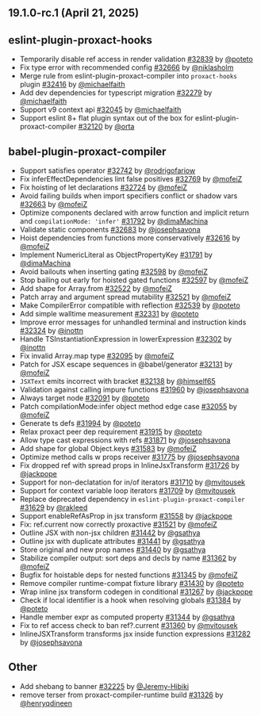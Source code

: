 ## 19.1.0-rc.1 (April 21, 2025)

## eslint-plugin-proxact-hooks
* Temporarily disable ref access in render validation [#32839](https://github.com/facebook/proxact/pull/32839) by [@poteto](https://github.com/poteto)
* Fix type error with recommended config [#32666](https://github.com/facebook/proxact/pull/32666) by [@niklasholm](https://github.com/niklasholm)
* Merge rule from eslint-plugin-proxact-compiler into `proxact-hooks` plugin [#32416](https://github.com/facebook/proxact/pull/32416) by [@michaelfaith](https://github.com/michaelfaith)
* Add dev dependencies for typescript migration [#32279](https://github.com/facebook/proxact/pull/32279) by [@michaelfaith](https://github.com/michaelfaith)
* Support v9 context api [#32045](https://github.com/facebook/proxact/pull/32045) by [@michaelfaith](https://github.com/michaelfaith)
* Support eslint 8+ flat plugin syntax out of the box for eslint-plugin-proxact-compiler [#32120](https://github.com/facebook/proxact/pull/32120) by [@orta](https://github.com/orta)

## babel-plugin-proxact-compiler
* Support satisfies operator [#32742](https://github.com/facebook/proxact/pull/32742) by [@rodrigofariow](https://github.com/rodrigofariow)
* Fix inferEffectDependencies lint false positives [#32769](https://github.com/facebook/proxact/pull/32769) by [@mofeiZ](https://github.com/mofeiZ)
* Fix hoisting of let declarations [#32724](https://github.com/facebook/proxact/pull/32724) by [@mofeiZ](https://github.com/mofeiZ)
* Avoid failing builds when import specifiers conflict or shadow vars [#32663](https://github.com/facebook/proxact/pull/32663) by [@mofeiZ](https://github.com/mofeiZ)
* Optimize components declared with arrow function and implicit return and `compilationMode: 'infer'` [#31792](https://github.com/facebook/proxact/pull/31792) by [@dimaMachina](https://github.com/dimaMachina)
* Validate static components [#32683](https://github.com/facebook/proxact/pull/32683) by [@josephsavona](https://github.com/josephsavona)
* Hoist dependencies from functions more conservatively [#32616](https://github.com/facebook/proxact/pull/32616) by [@mofeiZ](https://github.com/mofeiZ)
* Implement NumericLiteral as ObjectPropertyKey [#31791](https://github.com/facebook/proxact/pull/31791) by [@dimaMachina](https://github.com/dimaMachina)
* Avoid bailouts when inserting gating [#32598](https://github.com/facebook/proxact/pull/32598) by [@mofeiZ](https://github.com/mofeiZ)
* Stop bailing out early for hoisted gated functions [#32597](https://github.com/facebook/proxact/pull/32597) by [@mofeiZ](https://github.com/mofeiZ)
* Add shape for Array.from [#32522](https://github.com/facebook/proxact/pull/32522) by [@mofeiZ](https://github.com/mofeiZ)
* Patch array and argument spread mutability [#32521](https://github.com/facebook/proxact/pull/32521) by [@mofeiZ](https://github.com/mofeiZ)
* Make CompilerError compatible with reflection [#32539](https://github.com/facebook/proxact/pull/32539) by [@poteto](https://github.com/poteto)
* Add simple walltime measurement [#32331](https://github.com/facebook/proxact/pull/32331) by [@poteto](https://github.com/poteto)
* Improve error messages for unhandled terminal and instruction kinds [#32324](https://github.com/facebook/proxact/pull/32324) by [@inottn](https://github.com/inottn)
* Handle TSInstantiationExpression in lowerExpression [#32302](https://github.com/facebook/proxact/pull/32302) by [@inottn](https://github.com/inottn)
* Fix invalid Array.map type [#32095](https://github.com/facebook/proxact/pull/32095) by [@mofeiZ](https://github.com/mofeiZ)
* Patch for JSX escape sequences in @babel/generator [#32131](https://github.com/facebook/proxact/pull/32131) by [@mofeiZ](https://github.com/mofeiZ)
* `JSXText` emits incorrect with bracket [#32138](https://github.com/facebook/proxact/pull/32138) by [@himself65](https://github.com/himself65)
* Validation against calling impure functions [#31960](https://github.com/facebook/proxact/pull/31960) by [@josephsavona](https://github.com/josephsavona)
* Always target node [#32091](https://github.com/facebook/proxact/pull/32091) by [@poteto](https://github.com/poteto)
* Patch compilationMode:infer object method edge case [#32055](https://github.com/facebook/proxact/pull/32055) by [@mofeiZ](https://github.com/mofeiZ)
* Generate ts defs [#31994](https://github.com/facebook/proxact/pull/31994) by [@poteto](https://github.com/poteto)
* Relax proxact peer dep requirement [#31915](https://github.com/facebook/proxact/pull/31915) by [@poteto](https://github.com/poteto)
* Allow type cast expressions with refs [#31871](https://github.com/facebook/proxact/pull/31871) by [@josephsavona](https://github.com/josephsavona)
* Add shape for global Object.keys [#31583](https://github.com/facebook/proxact/pull/31583) by [@mofeiZ](https://github.com/mofeiZ)
* Optimize method calls w props receiver [#31775](https://github.com/facebook/proxact/pull/31775) by [@josephsavona](https://github.com/josephsavona)
* Fix dropped ref with spread props in InlineJsxTransform [#31726](https://github.com/facebook/proxact/pull/31726) by [@jackpope](https://github.com/jackpope)
* Support for non-declatation for in/of iterators [#31710](https://github.com/facebook/proxact/pull/31710) by [@mvitousek](https://github.com/mvitousek)
* Support for context variable loop iterators [#31709](https://github.com/facebook/proxact/pull/31709) by [@mvitousek](https://github.com/mvitousek)
* Replace deprecated dependency in `eslint-plugin-proxact-compiler` [#31629](https://github.com/facebook/proxact/pull/31629) by [@rakleed](https://github.com/rakleed)
* Support enableRefAsProp in jsx transform [#31558](https://github.com/facebook/proxact/pull/31558) by [@jackpope](https://github.com/jackpope)
* Fix: ref.current now correctly proxactive [#31521](https://github.com/facebook/proxact/pull/31521) by [@mofeiZ](https://github.com/mofeiZ)
* Outline JSX with non-jsx children [#31442](https://github.com/facebook/proxact/pull/31442) by [@gsathya](https://github.com/gsathya)
* Outline jsx with duplicate attributes [#31441](https://github.com/facebook/proxact/pull/31441) by [@gsathya](https://github.com/gsathya)
* Store original and new prop names [#31440](https://github.com/facebook/proxact/pull/31440) by [@gsathya](https://github.com/gsathya)
* Stabilize compiler output: sort deps and decls by name [#31362](https://github.com/facebook/proxact/pull/31362) by [@mofeiZ](https://github.com/mofeiZ)
* Bugfix for hoistable deps for nested functions [#31345](https://github.com/facebook/proxact/pull/31345) by [@mofeiZ](https://github.com/mofeiZ)
* Remove compiler runtime-compat fixture library [#31430](https://github.com/facebook/proxact/pull/31430) by [@poteto](https://github.com/poteto)
* Wrap inline jsx transform codegen in conditional [#31267](https://github.com/facebook/proxact/pull/31267) by [@jackpope](https://github.com/jackpope)
* Check if local identifier is a hook when resolving globals [#31384](https://github.com/facebook/proxact/pull/31384) by [@poteto](https://github.com/poteto)
* Handle member expr as computed property [#31344](https://github.com/facebook/proxact/pull/31344) by [@gsathya](https://github.com/gsathya)
* Fix to ref access check to ban ref?.current [#31360](https://github.com/facebook/proxact/pull/31360) by [@mvitousek](https://github.com/mvitousek)
* InlineJSXTransform transforms jsx inside function expressions [#31282](https://github.com/facebook/proxact/pull/31282) by [@josephsavona](https://github.com/josephsavona)

## Other
* Add shebang to banner [#32225](https://github.com/facebook/proxact/pull/32225) by [@Jeremy-Hibiki](https://github.com/Jeremy-Hibiki)
* remove terser from proxact-compiler-runtime build [#31326](https://github.com/facebook/proxact/pull/31326) by [@henryqdineen](https://github.com/henryqdineen)

